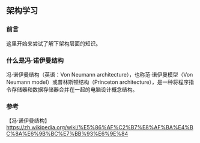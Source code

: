 ## 架构学习

### 前言

这里开始来尝试了解下架构层面的知识。   

### 什么是冯·诺伊曼结构

冯·诺伊曼结构（英语：Von Neumann architecture），也称范·诺伊曼模型（Von Neumann model）或普林斯顿结构（Princeton architecture），是一种将程序指令存储器和数据存储器合并在一起的电脑设计概念结构。    






### 参考

【冯·诺伊曼结构】https://zh.wikipedia.org/wiki/%E5%86%AF%C2%B7%E8%AF%BA%E4%BC%8A%E6%9B%BC%E7%BB%93%E6%9E%84   
